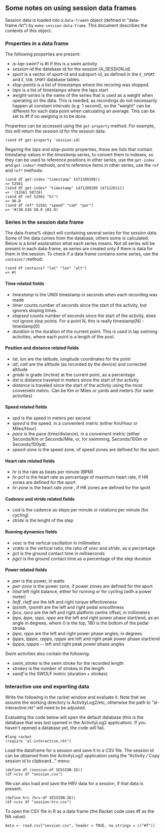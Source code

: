 ## Some notes on using session data frames

Session data is loaded into a `data-frame%` object (defined in
"data-frame.rkt") by `make-session-data-frame`.  This document describes the
contents of this object.

### Properties in a data frame

The following properties are present:

* *is-lap-swim?* is #t if this is a swim activity
* *session-id* the database id for the session (A_SESSION.id)
* *sport* is a vector of sport-id and subsport-id, as defined in the `E_SPORT`
  and `E_SUB_SPORT` database tables.
* *stop-points* is a list of timestamps where the recoring was stopped.
* *laps* is a list of timestamps where the laps start 
* *weight-series* is the name of the series that is used as a weight when
  operating on the data.  This is needed, as recordings do not necessarily
  happen at constant intervals (e.g. 1 second), so the "weight" can be
  different for each data point when calculating an average.  This can be set
  to #f if no weigting is to be done.

Properties can be accessed using the `get-property` method.  For example, this
will return the session id for the session data:

    (send df get-property 'session-id)

Regaring the *laps* and *stop-points* properties, these are lists that contain
timestamp values in the *timestamp* series, to convert them to indexes, so
they can be used to reference positions in other series, use the `get-index`
and `get-index*` methods, and to reference items in other series, use the
`ref` and `ref*` methods:

    (send df get-index "timestamp" 1471209289))
    => 52561
    (send df get-index* "timestamp" 1471209289 1471220111)
    => '(52561 58728)
    (send df ref 52561 "hr")
    => 96.0
    (send df ref* 52561 "speed" "cad" "pwr")
    => '#(30.636 58.0 103.0)

### Series in the session data frame

The data-frame% object will containing several series for the session data.
Some of the data comes from the database, others some is calculated.  Below is
a brief explanation what each series means.  Not all series will be present in
each data-frame, as series are created only if there is data for them in the
session.  To check if a data frame contains some series, use the `contains?`
method:

    (send df contains? "lat" "lon" "alt")
    => #t

#### Time related fields

* *timestamp* is the UNIX timestamp in seconds when each recording was made
* *timer* counts number of seconds since the start of the activity, but
  ignores stoping times.
* *elapsed* counts number of seconds since the start of the activity, does not
  ignore stop points.  For a point N, this is really timestamp[N] -
  timestamp[0]
* *duration* is the duration of the current point. This is used in lap swiming
  activities, where each point is a length of the pool.

#### Position and distance related fields

* *lat*, *lon* are the latitude, longitude coordinates for the point
* *alt*, *calt* are the altitude (as recorded by the device) and corrected
  altitude
* *grade* is grade (incline) at the current point, as a percentage
* *dst* is distance traveled in meters since the start of the activtiy
* *distance* is traveled since the start of the activtiy using the most
  convenient metric.  Can be Km or Miles or yards and meters (for swim
  activities)

#### Speed related fields

* *spd* is the speed in meters per second
* *speed* is the speed, in a convenient metric (either Km/Hour or Miles/Hour)
* *pace* is the pace (time/distance), in a conveinent metric (either
  Seconds/Km or Seconds/Mile, or, for swimming, Seconds/100m or
  Seconds/100yd).
* *speed-zone* is the speed zone, of speed zones are defined for the sport.

#### Heart rate related fields

* *hr* is the rate as beats per minute (BPM)
* *hr-pct* is the heart rate as percentage of maximum heart rate, if HR zones
  are defined for the sport
* *hr-zone* is the heart rate zone , if HR zones are defined for the spott

#### Cadence and stride related fields

* *cad* is the cadence as steps per minute or rotations per minute (for
  cycling)
* *stride* is the lenght of the step

#### Running dynamics fields

* *vosc* is the vertical oscillation in millimeters
* *vratio* is the vertical ratio, the ratio of *vosc* and *stride*, as a
  percentage
* *gct* is the ground contact time in milliseconds
* *pgct* is the ground contact time as a percentage of the step duration

#### Power related fields

* *pwr* is the power, in watts
* *pwr-zone* is the power zone, if power zones are defined for the sport
* *lrbal* left right balance, either for running or for cycling (with a power
  meter)
* *lteff*, *rteff* are the left and right torque effectiveness
* *lpsmth*, *rpsmth* are the left and right pedal smoothness
* *lpco*, *rpco* are the left and right platform centre offset, in millimeters
* *lpps*, *lppe*, *rpps*, *rppe* are the left and right power phase start/end,
  as an angle in degrees, where 0 is the top, 180 is the bottom of the pedal
  stroke.
* *lppa*, *rppa* are the left and right power phase angles, in degrees
* *lppps*, *lpppe*, *rppps*, *rpppe* are left and right peak power phase
  start/end
* *lpppa*, *rpppa* -- left and right peak power phase angles

Swim activities also contain the following:

* *swim_stroke* is the swim stroke for the recorded length
* *strokes* is the number of strokes in the length
* *swolf* is the SWOLF metric (duration + strokes)

### Interactive use and exporting data

Write the following in the racket window and evaluate it.  Note that we assume
the working directory is ActivityLog2/etc, otherwise the path to
"al-interactive.rkt" will need to be adjusted.

Evaluating the code below will open the default database (this is the database
that was last opened in the ActivityLog2 application).  If you haven't opened
a database yet, the code will fail.

    #lang racket
    (require "al-interactive.rkt")

Load the dataframe for a session and save it to a CSV file.  The session id
can be obtained from the ActivityLog2 application using the "Activity / Copy
session id to clipboard..." menu:

    (define df (session-df SESSION-ID))
    (df->csv df "session.csv")

We can also load and save the HRV data for a session, if that data is present:

    (define hrv (hrv-df SESSION-ID))
    (df->csv df "session-hrv.csv")

To open the CSV file in R as a data frame (the Racket code uses #f as the NA
value):

    data <- read.csv("session.csv", header = TRUE, na.strings = c("#f"))

